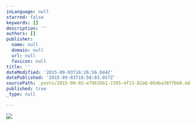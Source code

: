 ```yaml
---
inLanguage: null
starred: false
keywords: []
description: ''
authors: []
publisher:
  name: null
  domain: null
  url: null
  favicon: null
title: ''
dateModified: '2015-09-03T16:26:56.044Z'
datePublished: '2015-09-03T16:58:03.057Z'
sourcePath: _posts/2015-09-03-e79635b1-7395-4f13-82a6-054ba38ffb68.md
published: true
_type: null

---
```

![](https://the-grid-user-content.s3-us-west-2.amazonaws.com/4c457c2f-1743-4738-84b3-48ab141522f2.png)
